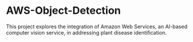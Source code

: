 # AWS-Object-Detection
This project explores the integration of Amazon Web Services, an AI-based computer vision service, in  addressing plant disease identification.
